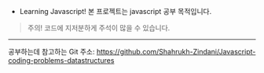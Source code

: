 - Learning Javascript!
본 프로젝트는 javascript 공부 목적입니다.

> 주의! 코드에 지저분하게 주석이 많을 수 있습니다.

---

공부하는데 참고하는 Git 주소: https://github.com/Shahrukh-Zindani/Javascript-coding-problems-datastructures
